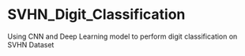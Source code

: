 # SVHN_Digit_Classification
 Using CNN and Deep Learning model to perform digit classification on SVHN Dataset
